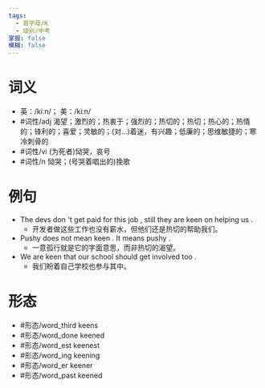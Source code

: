 ```yaml
---
tags:
  - 首字母/K
  - 级别/中考
掌握: false
模糊: false
---
```

# 词义
- 英：/kiːn/； 美：/kiːn/
- #词性/adj  渴望；激烈的；热衷于；强烈的；热切的；热切；热心的；热情的；锋利的；喜爱；灵敏的；(对…)着迷，有兴趣；低廉的；思维敏捷的；寒冷刺骨的
- #词性/vi  (为死者)恸哭，哀号
- #词性/n  恸哭；(号哭着唱出的)挽歌
# 例句
- The devs don 't get paid for this job , still they are keen on helping us .
	- 开发者做这些工作也没有薪水，但他们还是热切的帮助我们。
- Pushy does not mean keen . It means pushy .
	- 一意孤行就是它的字面意思，而非热切的渴望。
- We are keen that our school should get involved too .
	- 我们盼着自己学校也参与其中。
# 形态
- #形态/word_third keens
- #形态/word_done keened
- #形态/word_est keenest
- #形态/word_ing keening
- #形态/word_er keener
- #形态/word_past keened
